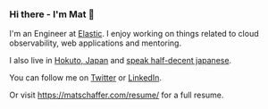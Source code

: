 ### Hi there - I'm Mat 🧡

I'm an Engineer at [Elastic](https://www.elastic.co/). I enjoy working on things related to cloud observability, web applications and mentoring.

I also live in [Hokuto, Japan](https://en.wikipedia.org/wiki/Hokuto,_Yamanashi) and [speak half-decent japanese](https://www.elastic.co/elasticon/tour/2017/tokyo/elastic-cloud-deep-dive).

You can follow me on [Twitter](https://twitter.com/matschaffer) or [LinkedIn](https://www.linkedin.com/in/matschaffer).

Or visit https://matschaffer.com/resume/ for a full resume.
